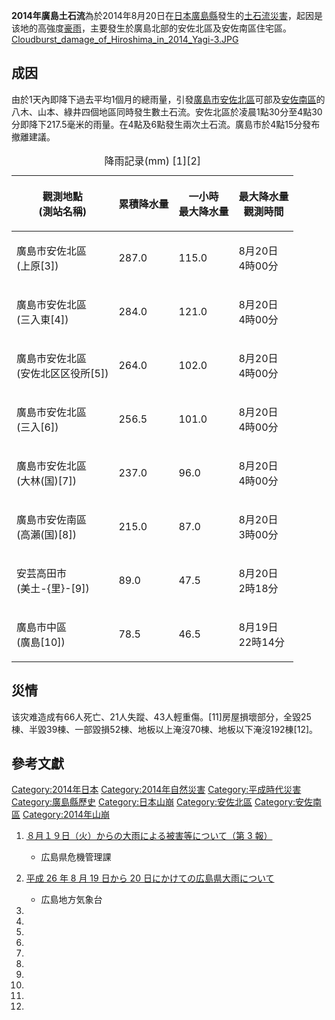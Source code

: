 **2014年廣島土石流**為於2014年8月20日在[日本](../Page/日本.md "wikilink")[廣島縣](../Page/廣島縣.md "wikilink")發生的[土石流災害](https://zh.wikipedia.org/wiki/土石流 "wikilink")，起因是该地的高強度[豪雨](https://zh.wikipedia.org/wiki/豪雨 "wikilink")，主要發生於廣島北部的安佐北區及安佐南區住宅區。
[Cloudburst_damage_of_Hiroshima_in_2014_Yagi-3.JPG](https://zh.wikipedia.org/wiki/File:Cloudburst_damage_of_Hiroshima_in_2014_Yagi-3.JPG "fig:Cloudburst_damage_of_Hiroshima_in_2014_Yagi-3.JPG")

## 成因

由於1天內即降下過去平均1個月的總雨量，引發[廣島市](../Page/廣島市.md "wikilink")[安佐北區](../Page/安佐北區.md "wikilink")可部及[安佐南區](../Page/安佐南區.md "wikilink")的八木、山本、綠井四個地區同時發生數土石流。安佐北區於凌晨1點30分至4點30分即降下217.5毫米的雨量。在4點及6點發生兩次土石流。廣島市於4點15分發布撤離建議。

<table>
<caption>降雨記录(mm) [1][2]</caption>
<thead>
<tr class="header">
<th><p>觀測地點<br />
(測站名稱)</p></th>
<th><p>累積降水量</p></th>
<th><p>一小時<br />
最大降水量</p></th>
<th><p>最大降水量<br />
觀測時間</p></th>
</tr>
</thead>
<tbody>
<tr class="odd">
<td><p>廣島市安佐北區<br />
(上原[3])</p></td>
<td><p>287.0</p></td>
<td><p>115.0</p></td>
<td><p>8月20日<br />
4時00分</p></td>
</tr>
<tr class="even">
<td><p>廣島市安佐北區<br />
(三入東[4])</p></td>
<td><p>284.0</p></td>
<td><p>121.0</p></td>
<td><p>8月20日<br />
4時00分</p></td>
</tr>
<tr class="odd">
<td><p>廣島市安佐北區<br />
(安佐北区区役所[5])</p></td>
<td><p>264.0</p></td>
<td><p>102.0</p></td>
<td><p>8月20日<br />
4時00分</p></td>
</tr>
<tr class="even">
<td><p>廣島市安佐北區<br />
(三入[6])</p></td>
<td><p>256.5</p></td>
<td><p>101.0</p></td>
<td><p>8月20日<br />
4時00分</p></td>
</tr>
<tr class="odd">
<td><p>廣島市安佐北區<br />
(大林(国)[7])</p></td>
<td><p>237.0</p></td>
<td><p>96.0</p></td>
<td><p>8月20日<br />
4時00分</p></td>
</tr>
<tr class="even">
<td><p>廣島市安佐南區<br />
(高瀨(国)[8])</p></td>
<td><p>215.0</p></td>
<td><p>87.0</p></td>
<td><p>8月20日<br />
3時00分</p></td>
</tr>
<tr class="odd">
<td><p>安芸高田市<br />
(美土-{里}-[9])</p></td>
<td><p>89.0</p></td>
<td><p>47.5</p></td>
<td><p>8月20日<br />
2時18分</p></td>
</tr>
<tr class="even">
<td><p>廣島市中區<br />
(廣島[10])</p></td>
<td><p>78.5</p></td>
<td><p>46.5</p></td>
<td><p>8月19日<br />
22時14分</p></td>
</tr>
</tbody>
</table>

## 災情

该灾难造成有66人死亡、21人失蹤、43人輕重傷。\[11\]房屋損壞部分，全毀25棟、半毀39棟、一部毀損52棟、地板以上淹沒70棟、地板以下淹沒192棟\[12\]。

## 參考文獻

[Category:2014年日本](https://zh.wikipedia.org/wiki/Category:2014年日本 "wikilink")
[Category:2014年自然災害](https://zh.wikipedia.org/wiki/Category:2014年自然災害 "wikilink")
[Category:平成時代災害](https://zh.wikipedia.org/wiki/Category:平成時代災害 "wikilink")
[Category:廣島縣歷史](https://zh.wikipedia.org/wiki/Category:廣島縣歷史 "wikilink")
[Category:日本山崩](https://zh.wikipedia.org/wiki/Category:日本山崩 "wikilink")
[Category:安佐北區](https://zh.wikipedia.org/wiki/Category:安佐北區 "wikilink")
[Category:安佐南區](https://zh.wikipedia.org/wiki/Category:安佐南區 "wikilink")
[Category:2014年山崩](https://zh.wikipedia.org/wiki/Category:2014年山崩 "wikilink")

1.  [８月１９日（火）からの大雨による被害等について（第 3
    報）](http://www.bousai.pref.hiroshima.jp/hdis/info/1489/notice_1489_1.pdf)
     - 広島県危機管理課

2.  [平成 26 年 8 月 19 日から 20
    日にかけての広島県大雨について](http://www.jma-net.go.jp/hiroshima/siryo/20140820_sokuhou.pdf)
    - 広島地方気象台

3.
4.
5.
6.
7.
8.
9.
10.
11.
12.